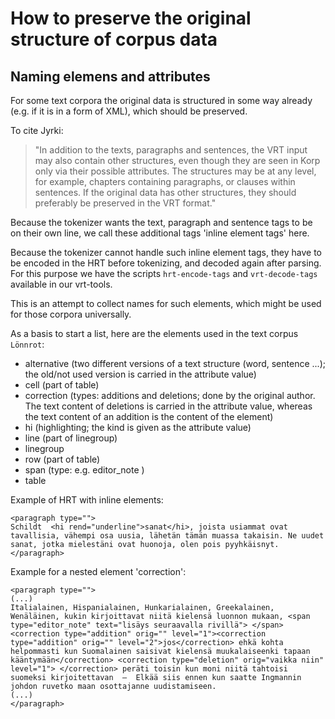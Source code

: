 ﻿# How to preserve the original structure of corpus data
## Naming elemens and attributes

For some text corpora the original data is structured in some way already (e.g. if it is in a form of XML), which should be preserved.

To cite Jyrki:
> "In addition to the texts, paragraphs and sentences, the VRT input may also contain other structures, 
> even though they are seen in Korp only via their possible attributes.
> The structures may be at any level, for example, chapters containing paragraphs, or clauses within sentences. 
> If the original data has other structures, they should preferably be preserved in the VRT format."

Because the tokenizer wants the text, paragraph and sentence tags to be on their own line, we call these additional tags 'inline element tags' here.

Because the tokenizer cannot handle such inline element tags, they have to be encoded in the HRT before tokenizing, and decoded again after parsing.
For this purpose we have the scripts `hrt-encode-tags` and `vrt-decode-tags` available in our vrt-tools.


This is an attempt to collect names for such elements, which might be used for those corpora universally.

As a basis to start a list, here are the elements used in the text corpus `Lönnrot`:

- alternative        (two different versions of a text structure (word, sentence ...); the old/not used version is carried in the attribute value)
- cell               (part of table)
- correction         (types: additions and deletions; done by the original author. The text content of deletions is carried in the attribute value, whereas the text content of an addition is the content of the element)
- hi                 (highlighting; the kind is given as the attribute value)
- line               (part of linegroup)
- linegroup
- row                (part of table)
- span               (type: e.g. editor_note )
- table


Example of HRT with inline elements:

    <paragraph type="">
    Schildt  <hi rend="underline">sanat</hi>, joista usiammat ovat tavallisia, vähempi osa uusia, lähetän tämän muassa takaisin. Ne uudet sanat, jotka mielestäni ovat huonoja, olen pois pyyhkäisnyt.
    </paragraph>



Example for a nested element 'correction':
	
	<paragraph type="">
	(...)
    Italialainen, Hispanialainen, Hunkarialainen, Greekalainen, Wenäläinen, kukin kirjoittavat niitä kielensä luonnon mukaan, <span type="editor_note" text="lisäys seuraavalla rivillä"> </span><correction type="addition" orig="" level="1"><correction type="addition" orig="" level="2">jos</correction> ehkä kohta helpommasti kun Suomalainen saisivat kielensä muukalaiseenki tapaan kääntymään</correction> <correction type="deletion" orig="vaikka niin" level="1"> </correction> peräti toisin kun moni niitä tahtoisi suomeksi kirjoitettavan  –  Elkää siis ennen kun saatte Ingmannin johdon ruvetko maan osottajanne uudistamiseen.
	(...)
	</paragraph>
